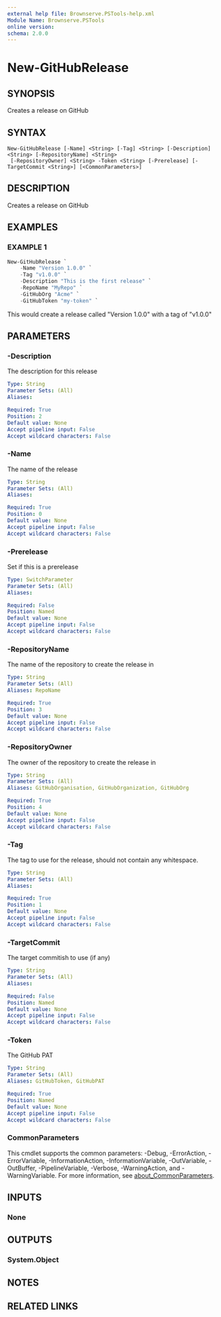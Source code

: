 ```yaml
---
external help file: Brownserve.PSTools-help.xml
Module Name: Brownserve.PSTools
online version:
schema: 2.0.0
---
```


# New-GitHubRelease

## SYNOPSIS

Creates a release on GitHub

## SYNTAX

```
New-GitHubRelease [-Name] <String> [-Tag] <String> [-Description] <String> [-RepositoryName] <String>
 [-RepositoryOwner] <String> -Token <String> [-Prerelease] [-TargetCommit <String>] [<CommonParameters>]
```

## DESCRIPTION

Creates a release on GitHub

## EXAMPLES

### EXAMPLE 1

```powershell
New-GitHubRelease `
    -Name "Version 1.0.0" `
    -Tag "v1.0.0" `
    -Description "This is the first release" `
    -RepoName "MyRepo" `
    -GitHubOrg "Acme" `
    -GitHubToken "my-token" `
```

This would create a release called "Version 1.0.0" with a tag of "v1.0.0"

## PARAMETERS

### -Description

The description for this release

```yaml
Type: String
Parameter Sets: (All)
Aliases:

Required: True
Position: 2
Default value: None
Accept pipeline input: False
Accept wildcard characters: False
```

### -Name
The name of the release

```yaml
Type: String
Parameter Sets: (All)
Aliases:

Required: True
Position: 0
Default value: None
Accept pipeline input: False
Accept wildcard characters: False
```

### -Prerelease
Set if this is a prerelease

```yaml
Type: SwitchParameter
Parameter Sets: (All)
Aliases:

Required: False
Position: Named
Default value: None
Accept pipeline input: False
Accept wildcard characters: False
```

### -RepositoryName
The name of the repository to create the release in

```yaml
Type: String
Parameter Sets: (All)
Aliases: RepoName

Required: True
Position: 3
Default value: None
Accept pipeline input: False
Accept wildcard characters: False
```

### -RepositoryOwner
The owner of the repository to create the release in

```yaml
Type: String
Parameter Sets: (All)
Aliases: GitHubOrganisation, GitHubOrganization, GitHubOrg

Required: True
Position: 4
Default value: None
Accept pipeline input: False
Accept wildcard characters: False
```

### -Tag
The tag to use for the release, should not contain any whitespace.

```yaml
Type: String
Parameter Sets: (All)
Aliases:

Required: True
Position: 1
Default value: None
Accept pipeline input: False
Accept wildcard characters: False
```

### -TargetCommit
The target commitish to use (if any)

```yaml
Type: String
Parameter Sets: (All)
Aliases:

Required: False
Position: Named
Default value: None
Accept pipeline input: False
Accept wildcard characters: False
```

### -Token
The GitHub PAT

```yaml
Type: String
Parameter Sets: (All)
Aliases: GitHubToken, GitHubPAT

Required: True
Position: Named
Default value: None
Accept pipeline input: False
Accept wildcard characters: False
```

### CommonParameters

This cmdlet supports the common parameters: -Debug, -ErrorAction, -ErrorVariable, -InformationAction, -InformationVariable, -OutVariable, -OutBuffer, -PipelineVariable, -Verbose, -WarningAction, and -WarningVariable. For more information, see [about_CommonParameters](http://go.microsoft.com/fwlink/?LinkID=113216).

## INPUTS

### None

## OUTPUTS

### System.Object

## NOTES

## RELATED LINKS
